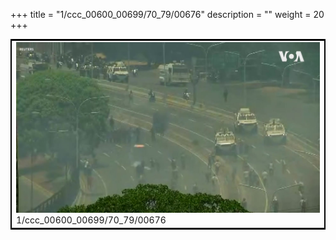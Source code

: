 +++
title = "1/ccc_00600_00699/70_79/00676"
description = ""
weight = 20
+++

<table style="border:2px solid black;max-width:800px;max-height:800px;" 
><tr><td>
<img class="center-fit-jpg"
src="/jpg_/aaa_20190430_NxaOmWaI8sI_00675.jpg">
1/ccc_00600_00699/70_79/00676
</img></td></tr></table>
